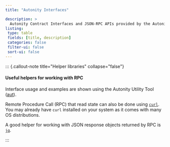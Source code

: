 ```yaml
---
title: "Autonity Interfaces"

description: >
  Autonity Contract Interfaces and JSON-RPC APIs provided by the Autonity Go Client
listing:
 type: table
 fields: [title, description]
 categories: false
 filter-ui: false
 sort-ui: false
---
```


::: {.callout-note title="Helper libraries" collapse="false"}
#### Useful helpers for working with RPC
Interface usage and examples are shown using the Autonity Utility Tool ([aut](/account-holders/setup-aut/)).

Remote Procedure Call (RPC) that read state can also be done using [`curl`](https://curl.haxx.se/download.html). You may already have `curl` installed on your system as it comes with many OS distributions.

A good helper for working with JSON response objects returned by RPC is [`jq`](https://stedolan.github.io/jq/download/).

:::

